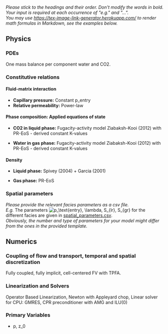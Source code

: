 _Please stick to the headings and their order. Don't modify the words in bold. Your input is required at each occurrence of "e.g." and "..."._<br>
_You may use https://tex-image-link-generator.herokuapp.com/ to render math formulas in Markdown, see the examples below._

## Physics

### PDEs

One mass balance per component water and CO2.

### Constitutive relations

#### Fluid-matrix interaction

* **Capillary pressure:** Constant p_entry
* **Relative permeability:** Power-law

#### Phase composition: Applied equations of state

* **CO2 in liquid phase:** Fugacity-activity model Ziabaksh-Kooi (2012) with PR-EoS - derived constant K-values

* **Water in gas phase:** Fugacity-activity model Ziabaksh-Kooi (2012) with PR-EoS - derived constant K-values

#### Density

* **Liquid phase:** Spivey (2004) + Garcia (2001)

* **Gas phase:** PR-EoS

### Spatial parameters

_Please provide the relevant facies parameters as a csv file._<br>
_E.g._ The parameters ![p_\text{entry}, \lambda, S_{lr}, S_{gr}](https://render.githubusercontent.com/render/math?math=%5Cdisplaystyle+p_%5Ctext%7Bentry%7D%2C+%5Clambda%2C+S_%7Blr%7D%2C+S_%7Bgr%7D%0A) for the different facies are given in [spatial_parameters.csv](spatial_parameters.csv).<br>
_Obviously, the number and type of parameters for your model might differ from the ones in the provided template._

## Numerics

### Coupling of flow and transport, temporal and spatial discretization

Fully coupled, fully implicit, cell-centered FV with TPFA.

### Linearization and Solvers

Operator Based Linearization, Newton with Appleyard chop, Linear solver for CPU: GMRES, CPR preconditioner with AMG and ILU(0)

### Primary Variables

* p, z_0
